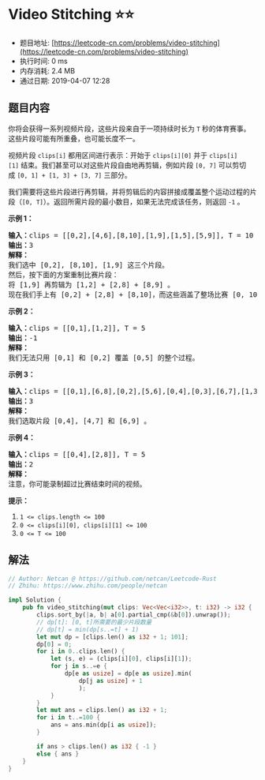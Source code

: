 # Video Stitching :star::star:
- 题目地址: [https://leetcode-cn.com/problems/video-stitching](https://leetcode-cn.com/problems/video-stitching)
- 执行时间: 0 ms 
- 内存消耗: 2.4 MB
- 通过日期: 2019-04-07 12:28

## 题目内容
<p>你将会获得一系列视频片段，这些片段来自于一项持续时长为 <code>T</code> 秒的体育赛事。这些片段可能有所重叠，也可能长度不一。</p>

<p>视频片段 <code>clips[i]</code> 都用区间进行表示：开始于 <code>clips[i][0]</code> 并于 <code>clips[i][1]</code> 结束。我们甚至可以对这些片段自由地再剪辑，例如片段 <code>[0, 7]</code> 可以剪切成 <code>[0, 1] + [1, 3] + [3, 7]</code> 三部分。</p>

<p>我们需要将这些片段进行再剪辑，并将剪辑后的内容拼接成覆盖整个运动过程的片段（<code>[0, T]</code>）。返回所需片段的最小数目，如果无法完成该任务，则返回 <code>-1</code> 。</p>



<p><strong>示例 1：</strong></p>

<pre><strong>输入：</strong>clips = [[0,2],[4,6],[8,10],[1,9],[1,5],[5,9]], T = 10
<strong>输出：</strong>3
<strong>解释：</strong>
我们选中 [0,2], [8,10], [1,9] 这三个片段。
然后，按下面的方案重制比赛片段：
将 [1,9] 再剪辑为 [1,2] + [2,8] + [8,9] 。
现在我们手上有 [0,2] + [2,8] + [8,10]，而这些涵盖了整场比赛 [0, 10]。
</pre>

<p><strong>示例 2：</strong></p>

<pre><strong>输入：</strong>clips = [[0,1],[1,2]], T = 5
<strong>输出：</strong>-1
<strong>解释：</strong>
我们无法只用 [0,1] 和 [0,2] 覆盖 [0,5] 的整个过程。
</pre>

<p><strong>示例 3：</strong></p>

<pre><strong>输入：</strong>clips = [[0,1],[6,8],[0,2],[5,6],[0,4],[0,3],[6,7],[1,3],[4,7],[1,4],[2,5],[2,6],[3,4],[4,5],[5,7],[6,9]], T = 9
<strong>输出：</strong>3
<strong>解释： </strong>
我们选取片段 [0,4], [4,7] 和 [6,9] 。
</pre>

<p><strong>示例 4：</strong></p>

<pre><strong>输入：</strong>clips = [[0,4],[2,8]], T = 5
<strong>输出：</strong>2
<strong>解释：</strong>
注意，你可能录制超过比赛结束时间的视频。
</pre>



<p><strong>提示：</strong></p>

<ol>
	<li><code>1 <= clips.length <= 100</code></li>
	<li><code>0 <= clips[i][0], clips[i][1] <= 100</code></li>
	<li><code>0 <= T <= 100</code></li>
</ol>


## 解法
```rust
// Author: Netcan @ https://github.com/netcan/Leetcode-Rust
// Zhihu: https://www.zhihu.com/people/netcan

impl Solution {
    pub fn video_stitching(mut clips: Vec<Vec<i32>>, t: i32) -> i32 {
        clips.sort_by(|a, b| a[0].partial_cmp(&b[0]).unwrap());
        // dp[t]: [0, t]所需要的最少片段数量
        // dp[t] = min(dp[s..=t] + 1)
        let mut dp = [clips.len() as i32 + 1; 101];
        dp[0] = 0;
        for i in 0..clips.len() {
            let (s, e) = (clips[i][0], clips[i][1]);
            for j in s..=e {
                dp[e as usize] = dp[e as usize].min(
                    dp[j as usize] + 1
                    );
            }
        }
        let mut ans = clips.len() as i32 + 1;
        for i in t..=100 {
            ans = ans.min(dp[i as usize]);
        }

        if ans > clips.len() as i32 { -1 }
        else { ans }
    }
}

```